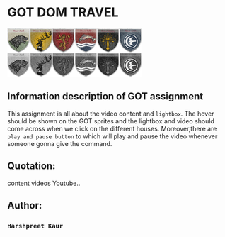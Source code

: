 # GOT DOM TRAVEL 

![readme](/images/GOT_sprites.png)

## Information description of GOT assignment

This assignment is all about the video content and ``lightbox``. The hover should be shown on the GOT sprites and the lightbox and video should come across when we click on the different houses. Moreover,there are ```play and pause button``` to which will play and pause the video whenever someone gonna give the command. 


## Quotation:
content videos
Youtube..


## Author:
### ```Harshpreet Kaur```